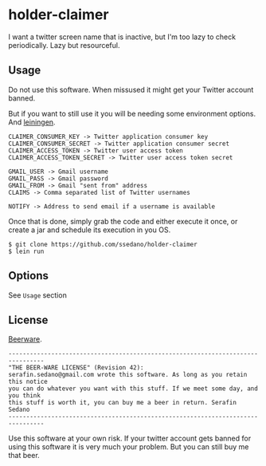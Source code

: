 # holder-claimer

I want a twitter screen name that is inactive, but I'm too lazy to check periodically. Lazy but resourceful.

## Usage

Do not use this software. When missused it might get your Twitter account banned.

But if you want to still use it you will be needing some environment options. And [leiningen](https://github.com/technomancy/leiningen).

```
CLAIMER_CONSUMER_KEY -> Twitter application consumer key
CLAIMER_CONSUMER_SECRET -> Twitter application consumer secret
CLAIMER_ACCESS_TOKEN -> Twitter user access token
CLAIMER_ACCESS_TOKEN_SECRET -> Twitter user access token secret

GMAIL_USER -> Gmail username
GMAIL_PASS -> Gmail password
GMAIL_FROM -> Gmail "sent from" address
CLAIMS -> Comma separated list of Twitter usernames

NOTIFY -> Address to send email if a username is available
```

Once that is done, simply grab the code and either execute it once, or create a jar and schedule its execution in you OS.

    $ git clone https://github.com/ssedano/holder-claimer
    $ lein run

## Options

See `Usage` section

## License

[Beerware](http://en.wikipedia.org/wiki/Beerware).

    --------------------------------------------------------------------------------
    "THE BEER-WARE LICENSE" (Revision 42):
    serafin.sedano@gmail.com wrote this software. As long as you retain this notice
    you can do whatever you want with this stuff. If we meet some day, and you think
    this stuff is worth it, you can buy me a beer in return. Serafin Sedano
    --------------------------------------------------------------------------------

Use this software at your own risk. If your twitter account gets banned for using this software it is very much your problem. But you can still buy me that beer.

